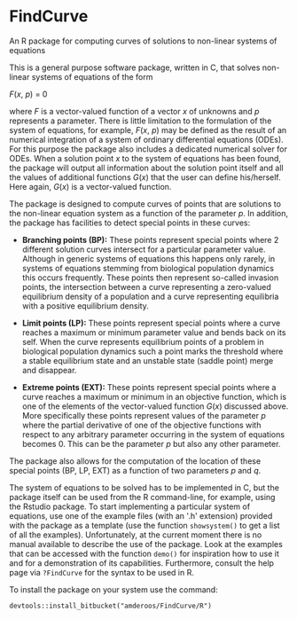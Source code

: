 FindCurve
=========

An R package for computing curves of solutions to non-linear systems of equations

This is a general purpose software package, written in C, that solves non-linear systems of equations of the form

*F*(*x*, *p*) = 0

where *F* is a vector-valued function of a vector *x* of unknowns and *p* represents a parameter. There is little limitation to the formulation of the system of equations, for example, *F*(*x*, *p*) may be defined as the result of an numerical integration of a system of ordinary differential equations (ODEs). For this purpose the package also includes a dedicated numerical solver for ODEs. When a solution point *x* to the system of equations has been found, the package will output all information about the solution point itself and all the values of additional functions *G*(*x*) that the user can define his/herself. Here again, *G*(*x*) is a vector-valued function.

The package is designed to compute curves of points that are solutions to the non-linear equation system as a function of the parameter *p*. In addition, the package has facilities to detect special points in these curves:

- **Branching points (BP):** These points represent special points where 2 different solution curves intersect for a particular parameter value. Although in generic systems of equations this happens only rarely, in systems of equations stemming from biological population dynamics this occurs frequently. These points then represent so-called invasion points, the intersection between a curve representing a zero-valued equilibrium density of a population and a curve representing equilibria with a positive equilibrium density. 

- **Limit points (LP):** These points represent special points where a curve reaches a maximum or minimum parameter value and bends back on its self. When the curve represents equilibrium points of a problem in biological population dynamics such a point marks the threshold where a stable equilibrium state and an unstable state (saddle point) merge and disappear.

- **Extreme points (EXT):** These points represent special points where a curve reaches a maximum or minimum in an objective function, which is one of the elements of the vector-valued function *G*(*x*) discussed above. More specifically these points represent values of the parameter *p* where the partial derivative of one of the objective functions with respect to any arbitrary parameter occurring in the system of equations becomes 0. This can be the parameter *p* but also any other parameter. 

The package also allows for the computation of the location of these special points (BP, LP, EXT) as a function of two parameters *p* and *q*.

The system of equations to be solved has to be implemented in C, but the package itself can be used from the R command-line, for example, using the Rstudio package. To start implementing a particular system of equations, use one of the example files (with an '.h' extension) provided with the package as a template (use the function `showsystem()` to get a list of all the examples). Unfortunately, at the current moment there is no manual available to describe the use of the package. Look at the examples that can be accessed with the function `demo()` for inspiration how to use it and for a demonstration of its capabilities. Furthermore, consult the help page via `?FindCurve` for the syntax to be used in R.

To install the package on your system use the command:

```
devtools::install_bitbucket("amderoos/FindCurve/R")
```

